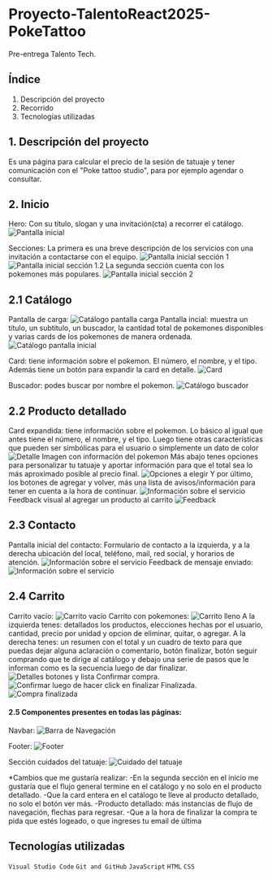 # Proyecto-TalentoReact2025-PokeTattoo

Pre-entrega Talento Tech.

## Índice

1. Descripción del proyecto
2. Recorrido
3. Tecnologías utilizadas

## 1. Descripción del proyecto

Es una página para calcular el precio de la sesión de tatuaje y tener comunicación con el "Poke tattoo studio", para por ejemplo agendar o consultar.


## 2. Inicio

Hero:
Con su título, slogan y una invitación(cta) a recorrer el catálogo.
![Pantalla inicial](https://github.com/anaelisab/Proyecto-TalentoReact2025-PokeTattoo/blob/main/public/images/Inicio-hero-rm.png)

Secciones:
La primera es una breve descripción de los servicios con una invitación a contactarse con el equipo.
![Pantalla inicial sección 1](https://github.com/anaelisab/Proyecto-TalentoReact2025-PokeTattoo/blob/main/public/images/Inicio-seccion-1-rm.png)
![Pantalla inicial sección 1.2](https://github.com/anaelisab/Proyecto-TalentoReact2025-PokeTattoo/blob/main/public/images/Inicio-seccion-1-2-rm.png)
La segunda sección cuenta con los pokemones más populares.
![Pantalla inicial sección 2](https://github.com/anaelisab/Proyecto-TalentoReact2025-PokeTattoo/blob/main/public/images/Inicio-seccion-2-rm.png)

## 2.1 Catálogo 
Pantalla de carga:
![Catálogo pantalla carga](https://github.com/anaelisab/Proyecto-TalentoReact2025-PokeTattoo/blob/main/public/images/Pantalla-carga-rm.png)
Pantalla incial: muestra un título, un subtitulo, un buscador, la cantidad total de pokemones disponibles y varias cards de los pokemones de manera ordenada.
![Catálogo pantalla inicial](https://github.com/anaelisab/Proyecto-TalentoReact2025-PokeTattoo/blob/main/public/images/Catalogo-buscador-rm.png)

Card: tiene información sobre el pokemon. El número, el nombre, y el tipo. Además tiene un botón para expandir la card en detalle.
![Card](https://github.com/anaelisab/Proyecto-TalentoReact2025-PokeTattoo/blob/main/public/images/Card-Pokemon-rm.png)

Buscador: podes buscar por nombre el pokemon.
![Catálogo buscador](https://github.com/anaelisab/Proyecto-TalentoReact2025-PokeTattoo/blob/main/public/images/Catalogo-buscador2-rm.png)

## 2.2 Producto detallado
Card expandida: tiene información sobre el pokemon. Lo básico al igual que antes tiene el número, el nombre, y el tipo. Luego tiene otras características que pueden ser simbólicas para el usuario o simplemente un dato de color
![Detalle Imagen con información del pokemon](https://github.com/anaelisab/Proyecto-TalentoReact2025-PokeTattoo/blob/main/public/images/Detalle-1-rm.png)
Más abajo tenes opciones para personalizar tu tatuaje y aportar información para que el total sea lo más aproximado posible al precio final.
![Opciones a elegir](https://https://github.com/anaelisab/Proyecto-TalentoReact2025-PokeTattoo/blob/main/public/images/Detalle-2-rm.png)
Y por último, los botones de agregar y volver, más una lista de avisos/información para tener en cuenta a la hora de continuar.
![Información sobre el servicio](https://github.com/anaelisab/Proyecto-TalentoReact2025-PokeTattoo/blob/main/public/images/Detalle-3-rm.png)
Feedback visual al agregar un producto al carrito
![Feedback](https://github.com/anaelisab/Proyecto-TalentoReact2025-PokeTattoo/blob/main/public/images/Feedback-agregado-rm.png)


## 2.3 Contacto
Pantalla inicial del contacto: Formulario de contacto a la izquierda, y a la derecha ubicación del local, teléfono, mail, red social, y horarios de atención.
![Información sobre el servicio](https://github.com/anaelisab/Proyecto-TalentoReact2025-PokeTattoo/blob/main/public/images/Contacto-rm.png?raw=true)
Feedback de mensaje enviado:
![Información sobre el servicio](https://github.com/anaelisab/Proyecto-TalentoReact2025-PokeTattoo/blob/main/public/images/Mensaje-enviado-rm.png)

## 2.4 Carrito
Carrito vacío:
![Carrito vacío](https://github.com/anaelisab/Proyecto-TalentoReact2025-PokeTattoo/blob/main/public/images/Carrito-1-rm.png)
Carrito con pokemones:
![Carrito lleno](https://github.com/anaelisab/Proyecto-TalentoReact2025-PokeTattoo/blob/main/public/images/Carrito-2-rm.png)
A la izquierda tenes: detallados los productos, elecciones hechas por el usuario, cantidad, precio por unidad y opcion de eliminar, quitar, o agregar.
A la derecha tenes: un resumen con el total y un cuadro de texto para que puedas dejar alguna aclaración o comentario, botón finalizar, botón seguir comprando que te dirige al catálogo y debajo una serie de pasos que le informan como es la secuencia luego de dar finalizar.
![Detalles botones y lista](https://github.com/anaelisab/Proyecto-TalentoReact2025-PokeTattoo/blob/main/public/images/Carrito-detalle-rm.png)
Confirmar compra.
![Confirmar luego de hacer click en finalizar](https://github.com/anaelisab/Proyecto-TalentoReact2025-PokeTattoo/blob/main/public/images/Finalizar-compra-rm.png)
Finalizada.
![Compra finalizada](https://github.com/anaelisab/Proyecto-TalentoReact2025-PokeTattoo/blob/main/public/images/Feedback-Compra-Finalizada-rm.png)

#### 2.5 Componentes presentes en todas las páginas:
Navbar:
![Barra de Navegación](https://github.com/anaelisab/Proyecto-TalentoReact2025-PokeTattoo/blob/main/public/images/BarraNavegacion-rm.png)

Footer:
![Footer](https://github.com/anaelisab/Proyecto-TalentoReact2025-PokeTattoo/blob/main/public/images/Footer-rm.png)

Sección cuidados del tatuaje:
![Cuidado del tatuaje](https://github.com/anaelisab/Proyecto-TalentoReact2025-PokeTattoo/blob/main/public/images/Complemento-cuidado-rm.png)


*Cambios que me gustaría realizar: 
-En la segunda sección en el inicio me gustaría que el flujo general termine en el catálogo y no solo en el producto detallado.
-Que la card entera en el catálogo te lleve al producto detallado, no solo el botón ver más.
-Producto detallado: más instancias de flujo de navegación, flechas para regresar.
-Que a la hora de finalizar la compra te pida que estés logeado, o que ingreses tu email de última



## Tecnologías utilizadas

`Visual Studio Code`
`Git and GitHub`
`JavaScript`
`HTML`
`CSS`
